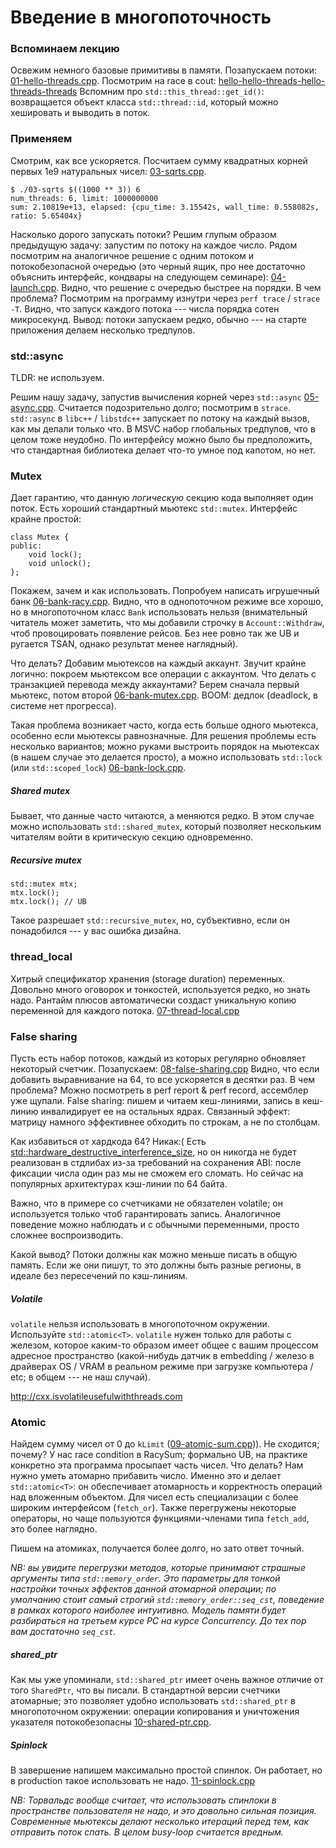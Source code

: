 # Введение в многопоточность
### Вспоминаем лекцию
Освежим немного базовые примитивы в памяти.
Позапускаем потоки: [01-hello-threads.cpp](01-hello-threads.cpp).
Посмотрим на race в cout: [hello-hello-threads-hello-threads-threads](02-racy-cout.cpp)
Вспомним про `std::this_thread::get_id()`: возвращается объект класса `std::thread::id`, который можно
хешировать и выводить в поток.

### Применяем
Смотрим, как все ускоряется.
Посчитаем сумму квадратных корней первых 1e9 натуральных чисел: [03-sqrts.cpp](03-sqrts.cpp).
```
$ ./03-sqrts $((1000 ** 3)) 6
num_threads: 6, limit: 1000000000
sum: 2.10819e+13, elapsed: {cpu_time: 3.15542s, wall_time: 0.558082s, ratio: 5.65404x}
```

Насколько дорого запускать потоки?
Решим глупым образом предыдущую задачу: запустим по потоку на каждое число.
Рядом посмотрим на аналогичное решение с одним потоком и потокобезопасной очередью (это черный ящик, про нее достаточно объяснить интерфейс, кондвары на следующем семинаре): [04-launch.cpp](04-launch.cpp).
Видно, что решение с очередью быстрее на порядки.
В чем проблема?
Посмотрим на программу изнутри через `perf trace` / `strace -T`.
Видно, что запуск каждого потока --- числа порядка сотен микросекунд.
Вывод: потоки запускаем редко, обычно --- на старте приложения делаем несколько тредпулов.

### std::async
TLDR: не используем.

Решим нашу задачу, запустив вычисления корней через `std::async` [05-async.cpp](05-async.cpp).
Считается подозрительно долго; посмотрим в `strace`.
`std::async` в `libc++` / `libstdc++` запускает по потоку на каждый вызов, как мы делали только что. В MSVC набор глобальных тредпулов, что в целом тоже неудобно.
По интерфейсу можно было бы предположить, что стандартная библиотека делает что-то умное под капотом, но нет.
### Mutex
Дает гарантию, что данную _логическую_ секцию кода выполняет один поток.
Есть хороший стандартный мьютекс `std::mutex`. Интерфейс крайне простой:
```
class Mutex {
public:
    void lock();
    void unlock();
};
```
Покажем, зачем и как использовать. Попробуем написать игрушечный банк [06-bank-racy.cpp](06-bank-racy.cpp).
Видно, что в однопоточном режиме все хорошо, но в многопоточном класс `Bank` использовать нельзя (внимательный читатель может заметить, что мы добавили строчку в `Account::Withdraw`, чтоб провоцировать появление рейсов. Без нее ровно так же UB и ругается TSAN, однако результат менее наглядный).

Что делать? Добавим мьютексов на каждый аккаунт. Звучит крайне логично: покроем мьютексом все операции с
аккаунтом. Что делать с транзакцией перевода между аккаунтами? Берем сначала первый мьютекс, потом второй [06-bank-mutex.cpp](06-bank-mutex.cpp). BOOM: дедлок (deadlock, в системе нет прогресса).

Такая проблема возникает часто, когда есть больше одного мьютекса, особенно если мьютексы равнозначные.
Для решения проблемы есть несколько вариантов; можно руками выстроить порядок на мьютексах (в нашем случае это делается просто), а можно использовать `std::lock` (или `std::scoped_lock`) [06-bank-lock.cpp](06-bank-lock.cpp).

##### Shared mutex
Бывает, что данные часто читаются, а меняются редко. В этом случае можно использовать `std::shared_mutex`,
который позволяет нескольким читателям войти в критическую секцию одновременно.

##### Recursive mutex
```
std::mutex mtx;
mtx.lock();
mtx.lock(); // UB
```
Такое разрешает `std::recursive_mutex`, но, субъективно, если он понадобился --- у вас ошибка дизайна.

### thread_local
Хитрый спецификатор хранения (storage duration) переменных.
Довольно много оговорок и тонкостей, используется редко, но знать надо.
Рантайм плюсов автоматически создаст уникальную копию переменной для каждого потока.
[07-thread-local.cpp](07-thread-local.cpp)

### False sharing
Пусть есть набор потоков, каждый из которых регулярно обновляет некоторый счетчик.
Позапускаем: [08-false-sharing.cpp](08-false-sharing.cpp)
Видно, что если добавить выравнивание на 64, то все ускоряется в десятки раз. В чем проблема?
Можно посмотреть в perf report & perf record, ассемблер уже щупали.
False sharing: пишем и читаем кеш-линиями, запись в кеш-линию инвалидирует ее на остальных ядрах.
Связанный эффект: матрицу намного эффективнее обходить по строкам, а не по столбцам.

Как избавиться от хардкода 64? Никак:( Есть [std::hardware_destructive_interference_size](https://en.cppreference.com/w/cpp/thread/hardware_destructive_interference_size), но он никогда не будет реализован в стдлибах из-за требований на сохранения ABI: после фиксации числа один раз мы не сможем его сломать. Но сейчас на популярных архитектурах кэш-линии по 64 байта.

Важно, что в примере со счетчиками не обязателен volatile; он используется только чтоб гарантировать запись.
Аналогичное поведение можно наблюдать и с обычными переменными, просто сложнее воспроизводить.

Какой вывод? Потоки должны как можно меньше писать в общую память. Если же они пишут, то это должны быть
разные регионы, в идеале без пересечений по кэш-линиям.


##### Volatile
`volatile` нельзя использовать в многопоточном окружении.
Используйте `std::atomic<T>`.
`volatile` нужен только для работы с железом, которое каким-то образом имеет общее с вашим процессом адресное пространство (какой-нибудь датчик в embedding / железо в драйверах OS / VRAM в реальном режиме при загрузке компьютера / etc; в общем --- не наш случай).

http://cxx.isvolatileusefulwiththreads.com


### Atomic
Найдем сумму чисел от 0 до `kLimit` ([09-atomic-sum.cpp](09-atomic-sum.cpp))). Не сходится; почему?
У нас race condition в RacySum; формально UB, на практике конкретно эта программа просыпает часть чисел.
Что делать? Нам нужно уметь атомарно прибавить число. Именно это и делает `std::atomic<T>`: он обеспечивает
атомарность и корректность операций над вложенным объектом.
Для чисел есть специализации с более широким интерфейсом (`fetch_or`).
Также перегружены некоторые операторы, но чаще пользуются функциями-членами
типа `fetch_add`, это более наглядно.

Пишем на атомиках, получается более долго, но зато ответ точный.

_NB: вы увидите перегрузки методов, которые принимают страшные аргументы типа `std::memory_order`.
Это параметры для тонкой настройки точных эффектов данной атомарной операции; по умолчанию стоит
самый строгий `std::memory_order::seq_cst`, поведение в рамках которого наиболее интуитивно.
Модель памяти будет разбираться на третьем курсе РС на курсе Concurrency.
До тех пор вам достаточно `seq_cst`._

##### shared_ptr
Как мы уже упоминали, `std::shared_ptr` имеет очень важное отличие от того `SharedPtr`, что вы писали.
В стандартной версии счетчики атомарные; это позволяет удобно использовать `std::shared_ptr` в многопоточном окружении: операции копирования и уничтожения указателя потокобезопасны [10-shared-ptr.cpp](10-shared-ptr.cpp).

##### Spinlock
В завершение напишем максимально простой спинлок.
Он работает, но в production такое использовать не надо.
[11-spinlock.cpp](11-spinlock.cpp)

_NB: Торвальдс вообще считает, что использовать спинлоки в пространстве пользователя не надо, и это
довольно сильная позиция. Современные мьютексы делают несколько итераций перед тем, как отправить поток спать. В целом busy-loop считается вредным._
